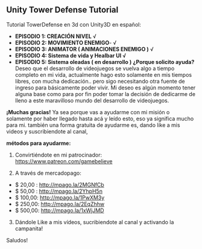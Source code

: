 ## Unity Tower Defense Tutorial
Tutorial TowerDefense en 3d con Unity3D en español:

- **EPISODIO 1: CREACIÓN NIVEL** √
- **EPISODIO 2: MOVIMIENTO ENEMIGO**- √
- **EPISODIO 3: ANIMATOR ( ANIMACIONES ENEMIGO )** √
- **EPISODIO 4: Sistema de vida y Healbar UI √**
- **EPISODIO 5: Sistema oleadas ( en desarrollo )**
**¿Porque solicito ayuda?**
Deseo que el desarrollo de videojuegos se vuelva algo a tiempo completo en mi vida, actualmente hago esto solamente en mis tiempos libres, con mucha dedicación.. pero sigo necesitando otra fuente de ingreso para básicamente poder vivir. Mi deseo es algún momento tener alguna base como para por fin poder tomar la decisión de dedicarme de lleno a este maravilloso mundo del desarrollo de videojuegos.

**¡Muchas gracias!**
Ya sea porque vas a ayudarme con mi misión o solamente por haber llegado hasta acá y leído esto, eso ya significa mucho para mi.
también una forma gratuita de ayudarme es, dando like a mis videos y suscribiendote al canal,


**métodos para ayudarme:**


1) Convirtiéndote en mi patrocinador: https://www.patreon.com/gamebelieve

2) A través de mercadopago:
 - $ 20,00 : http://mpago.la/2MGNfCb
 - $ 50,00 : http://mpago.la/2YhpH5n
 - $ 100,00: http://mpago.la/1PwXM3y
 - $ 250,00: http://mpago.la/2EqZhhw
 - $ 500,00: http://mpago.la/1xWjJMD


3) Dándole Like a mis vídeos, sucribiendote al canal y activando la campanita!

Saludos!
